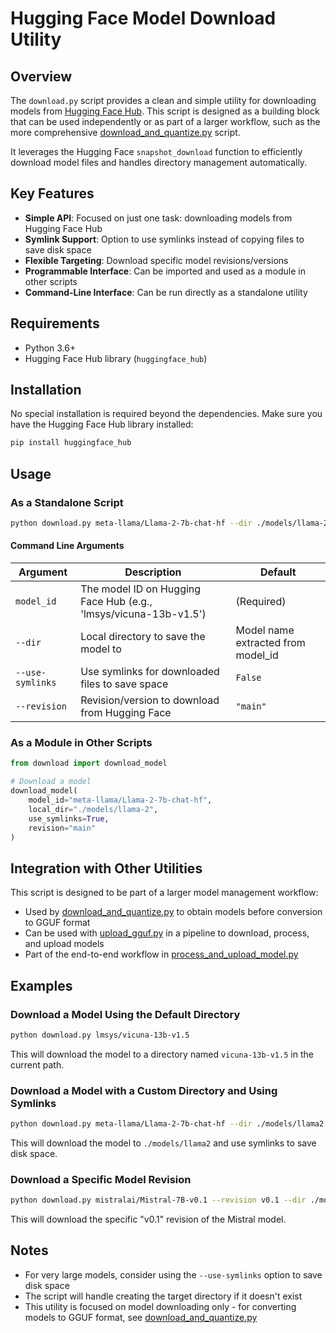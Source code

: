# Hugging Face Model Download Utility

## Overview

The `download.py` script provides a clean and simple utility for downloading models from [Hugging Face Hub](https://huggingface.co). This script is designed as a building block that can be used independently or as part of a larger workflow, such as the more comprehensive [download_and_quantize.py](download_and_quantize_docs.md) script.

It leverages the Hugging Face `snapshot_download` function to efficiently download model files and handles directory management automatically.

## Key Features

- **Simple API**: Focused on just one task: downloading models from Hugging Face Hub
- **Symlink Support**: Option to use symlinks instead of copying files to save disk space
- **Flexible Targeting**: Download specific model revisions/versions
- **Programmable Interface**: Can be imported and used as a module in other scripts
- **Command-Line Interface**: Can be run directly as a standalone utility

## Requirements

- Python 3.6+
- Hugging Face Hub library (`huggingface_hub`)

## Installation

No special installation is required beyond the dependencies. Make sure you have the Hugging Face Hub library installed:

```bash
pip install huggingface_hub
```

## Usage

### As a Standalone Script

```bash
python download.py meta-llama/Llama-2-7b-chat-hf --dir ./models/llama-2 --revision main
```

#### Command Line Arguments

| Argument         | Description                                                      | Default                            |
| ---------------- | ---------------------------------------------------------------- | ---------------------------------- |
| `model_id`       | The model ID on Hugging Face Hub (e.g., 'lmsys/vicuna-13b-v1.5') | (Required)                         |
| `--dir`          | Local directory to save the model to                             | Model name extracted from model_id |
| `--use-symlinks` | Use symlinks for downloaded files to save space                  | `False`                            |
| `--revision`     | Revision/version to download from Hugging Face                   | `"main"`                           |

### As a Module in Other Scripts

```python
from download import download_model

# Download a model
download_model(
    model_id="meta-llama/Llama-2-7b-chat-hf",
    local_dir="./models/llama-2",
    use_symlinks=True,
    revision="main"
)
```

## Integration with Other Utilities

This script is designed to be part of a larger model management workflow:

- Used by [download_and_quantize.py](download_and_quantize_docs.md) to obtain models before conversion to GGUF format
- Can be used with [upload_gguf.py](upload_gguf_docs.md) in a pipeline to download, process, and upload models
- Part of the end-to-end workflow in [process_and_upload_model.py](process_and_upload_model_docs.md)

## Examples

### Download a Model Using the Default Directory

```bash
python download.py lmsys/vicuna-13b-v1.5
```

This will download the model to a directory named `vicuna-13b-v1.5` in the current path.

### Download a Model with a Custom Directory and Using Symlinks

```bash
python download.py meta-llama/Llama-2-7b-chat-hf --dir ./models/llama2 --use-symlinks
```

This will download the model to `./models/llama2` and use symlinks to save disk space.

### Download a Specific Model Revision

```bash
python download.py mistralai/Mistral-7B-v0.1 --revision v0.1 --dir ./models/mistral
```

This will download the specific "v0.1" revision of the Mistral model.

## Notes

- For very large models, consider using the `--use-symlinks` option to save disk space
- The script will handle creating the target directory if it doesn't exist
- This utility is focused on model downloading only - for converting models to GGUF format, see [download_and_quantize.py](download_and_quantize_docs.md)
